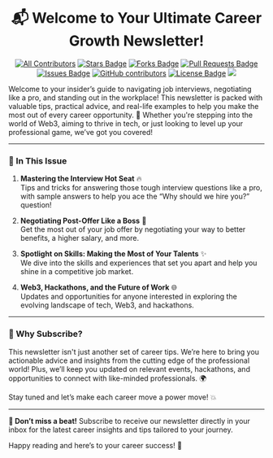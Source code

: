 
<h1 align="center">📬 Welcome to Your Ultimate Career Growth Newsletter!</h1>
<div align="center">
  
<!-- ALL-CONTRIBUTORS-BADGE:START - Do not remove or modify this section -->

[![All Contributors](https://img.shields.io/badge/all_contributors-1-orange.svg?style=flat-square)](#contributors-)
<a href="https://github.com/GSSoC24/Contributor/stargazers"><img src="https://img.shields.io/github/stars/GSSoC24/Contributor" alt="Stars Badge"/></a>
<a href="https://github.com/GSSoC24/Contributor/network/members"><img src="https://img.shields.io/github/forks/GSSoC24/Contributor" alt="Forks Badge"/></a>
<a href="https://github.com/GSSoC24/Contributor/pulls"><img src="https://img.shields.io/github/issues-pr/GSSoC24/Contributor" alt="Pull Requests Badge"/></a>
<a href="https://github.com/GSSoC24/Contributor/issues"><img src="https://img.shields.io/github/issues/GSSoC24/Contributor" alt="Issues Badge"/></a>
<a href="https://github.com/GSSoC24/Contributor/graphs/contributors"><img alt="GitHub contributors" src="https://img.shields.io/github/contributors/GSSoC24/Contributor?color=2b9348"></a>
<a href="https://github.com/GSSoC24/Contributor/blob/master/LICENSE"><img src="https://img.shields.io/github/license/GSSoC24/Contributor?color=2b9348" alt="License Badge"/></a>
[![](https://visitcount.itsvg.in/api?id=contributor-gssoc&label=Profile%20Views&icon=0&pretty=true)](https://visitcount.itsvg.in)
<!-- ALL-CONTRIBUTORS-BADGE:END --></div>
Welcome to your insider’s guide to navigating job interviews, negotiating like a pro, and standing out in the workplace! This newsletter is packed with valuable tips, practical advice, and real-life examples to help you make the most out of every career opportunity. 🚀 Whether you're stepping into the world of Web3, aiming to thrive in tech, or just looking to level up your professional game, we’ve got you covered!

---

### 🌟 In This Issue

1. **Mastering the Interview Hot Seat** 🔥  
   Tips and tricks for answering those tough interview questions like a pro, with sample answers to help you ace the “Why should we hire you?” question!

2. **Negotiating Post-Offer Like a Boss** 💼  
   Get the most out of your job offer by negotiating your way to better benefits, a higher salary, and more.

3. **Spotlight on Skills: Making the Most of Your Talents** ✨  
   We dive into the skills and experiences that set you apart and help you shine in a competitive job market.

4. **Web3, Hackathons, and the Future of Work** 🌐  
   Updates and opportunities for anyone interested in exploring the evolving landscape of tech, Web3, and hackathons.

---

### 📌 Why Subscribe?

This newsletter isn't just another set of career tips. We’re here to bring you actionable advice and insights from the cutting edge of the professional world! Plus, we’ll keep you updated on relevant events, hackathons, and opportunities to connect with like-minded professionals. 🌍

Stay tuned and let’s make each career move a power move! 💥

---

**🔔 Don’t miss a beat!** Subscribe to receive our newsletter directly in your inbox for the latest career insights and tips tailored to your journey.

Happy reading and here’s to your career success! 🎉
